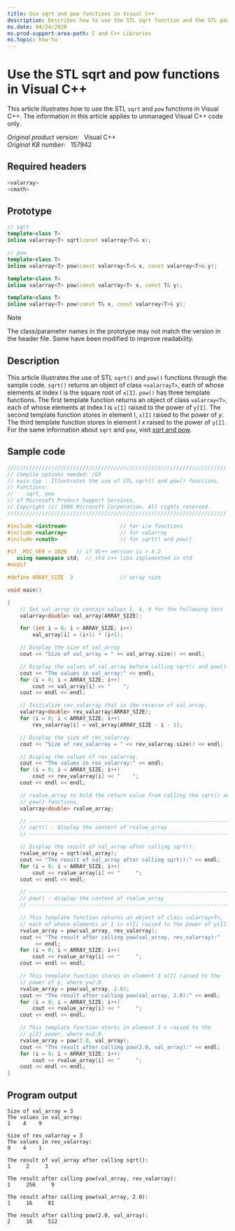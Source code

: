 ```yaml
---
title: Use sqrt and pow functions in Visual C++
description: Describes how to use the STL sqrt function and the STL pow function in Visual C++.
ms.date: 04/24/2020
ms.prod-support-area-path: C and C++ Libraries
ms.topic: how-to
---
```

# Use the STL sqrt and pow functions in Visual C++

This article illustrates how to use the STL `sqrt` and `pow` functions in Visual C++. The information in this article applies to unmanaged Visual C++ code only.

_Original product version:_ &nbsp; Visual C++  
_Original KB number:_ &nbsp; 157942

## Required headers

```cpp
<valarray>
<cmath>
```

## Prototype

```cpp
// sqrt
template<class T>
inline valarray<T> sqrt(const valarray<T>& x);

// pow
template<class T>
inline valarray<T> pow(const valarray<T>& x, const valarray<T>& y);

template<class T>
inline valarray<T> pow(const valarray<T> x, const T& y);

template<class T>
inline valarray<T> pow(const T& x, const valarray<T>& y);
```

> [!NOTE]
> The class/parameter names in the prototype may not match the version in the header file. Some have been modified to improve readability.

## Description

This article illustrates the use of STL `sqrt()` and `pow()` functions through the sample code. `sqrt()` returns an object of class `<valarrayT>`, each of whose elements at index I is the square root of `x[I]`. `pow()` has three template functions. The first template function returns an object of class `valarray<T>`, each of whose elements at index I is `x[I]` raised to the power of `y[I]`. The second template function stores in element I, `x[I]` raised to the power of *y*. The third template function stores in element I *x* raised to the power of `y[I]`. For the same information about `sqrt` and `pow`, visit [sqrt and pow](/previous-versions/visualstudio/visual-studio-2010/awbsh9hw(v%3dvs.100)).

## Sample code

```cpp
//////////////////////////////////////////////////////////////////////
// Compile options needed: /GX
// main.cpp : Illustrates the use of STL sqrt() and pow() functions.
// Functions:
//    sqrt, pow
// of Microsoft Product Support Services,
// Copyright (c) 1996 Microsoft Corporation. All rights reserved.
//////////////////////////////////////////////////////////////////////

#include <iostream>                 // for i/o functions
#include <valarray>                 // for valarray
#include <cmath>                    // for sqrt() and pow()

#if _MSC_VER > 1020   // if VC++ version is > 4.2
   using namespace std;  // std c++ libs implemented in std
#endif

#define ARRAY_SIZE  3               // array size

void main()

{
    // Set val_array to contain values 1, 4, 9 for the following test
    valarray<double> val_array(ARRAY_SIZE);

    for (int i = 0; i < ARRAY_SIZE; i++)
        val_array[i] = (i+1) * (i+1);

    // Display the size of val_array
    cout << "Size of val_array = " << val_array.size() << endl;

    // Display the values of val_array before calling sqrt() and pow().
    cout << "The values in val_array:" << endl;
    for (i = 0; i < ARRAY_SIZE; i++)
        cout << val_array[i] << "    ";
    cout << endl << endl;

    // Initialize rev_valarray that is the reverse of val_array.
    valarray<double> rev_valarray(ARRAY_SIZE);
    for (i = 0; i < ARRAY_SIZE; i++)
        rev_valarray[i] = val_array[ARRAY_SIZE - i - 1];

    // Display the size of rev_valarray.
    cout << "Size of rev_valarray = " << rev_valarray.size() << endl;

    // Display the values of rev_valarray.
    cout << "The values in rev_valarray:" << endl;
    for (i = 0; i < ARRAY_SIZE; i++)
        cout << rev_valarray[i] << "    ";
    cout << endl << endl;

    // rvalue_array to hold the return value from calling the sqrt() and
    // pow() functions.
    valarray<double> rvalue_array;

    // ----------------------------------------------------------------
    // sqrt() - display the content of rvalue_array
    // ----------------------------------------------------------------

    // Display the result of val_array after calling sqrt().
    rvalue_array = sqrt(val_array);
    cout << "The result of val_array after calling sqrt():" << endl;
    for (i = 0; i < ARRAY_SIZE; i++)
        cout << rvalue_array[i] << "     ";
    cout << endl << endl;

    // ----------------------------------------------------------------
    // pow() - display the content of rvalue_array
    // ----------------------------------------------------------------

    // This template function returns an object of class valarray<T>,
    // each of whose elements at I is x[I] raised to the power of y[I].
    rvalue_array = pow(val_array, rev_valarray);
    cout << "The result after calling pow(val_array, rev_valarray):"
         << endl;
    for (i = 0; i < ARRAY_SIZE; i++)
        cout << rvalue_array[i] << "     ";
    cout << endl << endl;

    // This template function stores in element I x[I] raised to the
    // power of y, where y=2.0.
    rvalue_array = pow(val_array, 2.0);
    cout << "The result after calling pow(val_array, 2.0):" << endl;
    for (i = 0; i < ARRAY_SIZE; i++)
        cout << rvalue_array[i] << "     ";
    cout << endl << endl;

    // This template function stores in element I x raised to the
    // y[I] power, where x=2.0.
    rvalue_array = pow(2.0, val_array);
    cout << "The result after calling pow(2.0, val_array):" << endl;
    for (i = 0; i < ARRAY_SIZE; i++)
        cout << rvalue_array[i] << "     ";
    cout << endl << endl;
}
```

## Program output

```console
Size of val_array = 3
The values in val_array:
1    4    9

Size of rev_valarray = 3
The values in rev_valarray:
9    4    1

The result of val_array after calling sqrt():
1     2     3

The result after calling pow(val_array, rev_valarray):
1     256     9

The result after calling pow(val_array, 2.0):
1     16     81

The result after calling pow(2.0, val_array):
2     16     512
```
